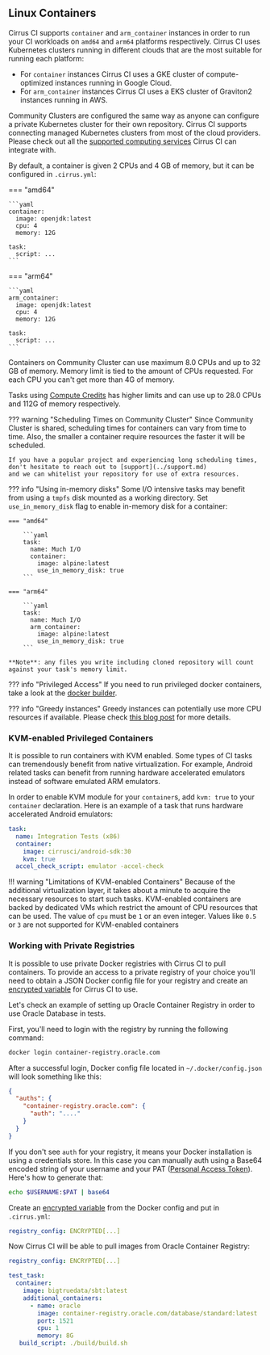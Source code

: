 ## Linux Containers

Cirrus CI supports `container` and `arm_container` instances in order to run your CI workloads on `amd64` and `arm64`
platforms respectively. Cirrus CI uses Kubernetes clusters running in different clouds that are the most suitable for
running each platform:

* For `container` instances Cirrus CI uses a GKE cluster of compute-optimized instances running in Google Cloud.
* For `arm_container` instances Cirrus CI uses a EKS cluster of Graviton2 instances running in AWS.

Community Clusters are configured the same way as anyone can configure a private Kubernetes cluster for their own
repository. Cirrus CI supports connecting managed Kubernetes clusters from most of the cloud providers. Please check out
all the [supported computing services](supported-computing-services.md) Cirrus CI can integrate with.

By default, a container is given 2 CPUs and 4 GB of memory, but it can be configured in `.cirrus.yml`:

=== "amd64"

    ```yaml
    container:
      image: openjdk:latest
      cpu: 4
      memory: 12G
    
    task:
      script: ...
    ```

=== "arm64"

    ```yaml
    arm_container:
      image: openjdk:latest
      cpu: 4
      memory: 12G
    
    task:
      script: ...
    ``` 

Containers on Community Cluster can use maximum 8.0 CPUs and up to 32 GB of memory. Memory limit is tied to the amount
of CPUs requested. For each CPU you can't get more than 4G of memory.

Tasks using [Compute Credits](../pricing.md#compute-credits) has higher limits and can use up to 28.0 CPUs and 112G of memory respectively.

??? warning "Scheduling Times on Community Cluster"
    Since Community Cluster is shared, scheduling times for containers can vary from time to time. Also, the smaller a container 
    require resources the faster it will be scheduled.
    
    If you have a popular project and experiencing long scheduling times, don't hesitate to reach out to [support](../support.md)
    and we can whitelist your repository for use of extra resources.

??? info "Using in-memory disks"
    Some I/O intensive tasks may benefit from using a `tmpfs` disk mounted as a working directory. Set `use_in_memory_disk` flag
    to enable in-memory disk for a container:

    === "amd64"
    
        ```yaml
        task:
          name: Much I/O
          container:
            image: alpine:latest
            use_in_memory_disk: true
        ```

    === "arm64"
    
        ```yaml
        task:
          name: Much I/O
          arm_container:
            image: alpine:latest
            use_in_memory_disk: true
        ```
    
    **Note**: any files you write including cloned repository will count against your task's memory limit.

??? info "Privileged Access"
    If you need to run privileged docker containers, take a look at the [docker builder](docker-builder-vm.md).

??? info "Greedy instances"
    Greedy instances can potentially use more CPU resources if available. Please check [this blog post](https://medium.com/cirruslabs/introducing-greedy-container-instances-29aad06dc2b4) for more details.
    
### KVM-enabled Privileged Containers

It is possible to run containers with KVM enabled. Some types of CI tasks can tremendously
benefit from native virtualization. For example, Android related tasks can benefit from running hardware accelerated
emulators instead of software emulated ARM emulators.

In order to enable KVM module for your `container`s, add `kvm: true` to your `container` declaration. Here is an
example of a task that runs hardware accelerated Android emulators:

```yaml
task:
  name: Integration Tests (x86)
  container:
    image: cirrusci/android-sdk:30
    kvm: true
  accel_check_script: emulator -accel-check
```

!!! warning "Limitations of KVM-enabled Containers"
    Because of the additional virtualization layer, it takes about a minute to acquire the necessary resources to start such tasks.
    KVM-enabled containers are backed by dedicated VMs which restrict the amount of CPU resources that can be used.
    The value of `cpu` must be `1` or an even integer. Values like `0.5` or `3` are not supported for KVM-enabled containers 

### Working with Private Registries

It is possible to use private Docker registries with Cirrus CI to pull containers. To provide an access to a private registry 
of your choice you'll need to obtain a JSON Docker config file for your registry and create an [encrypted variable](writing-tasks.md#encrypted-variables)
for Cirrus CI to use.

Let's check an example of setting up Oracle Container Registry in order to use Oracle Database in tests.

First, you'll need to login with the registry by running the following command:

```bash
docker login container-registry.oracle.com
```

After a successful login, Docker config file located in `~/.docker/config.json` will look something like this:

```json
{
  "auths": {
    "container-registry.oracle.com": {
      "auth": "...."
    }
  }
}
```

If you don't see `auth` for your registry, it means your Docker installation is using a credentials store. In this case
you can manually auth using a Base64 encoded string of your username and your PAT ([Personal Access Token](https://docs.github.com/en/authentication/keeping-your-account-and-data-secure/creating-a-personal-access-token)).
Here's how to generate that:

```bash
echo $USERNAME:$PAT | base64
```

Create an [encrypted variable](writing-tasks.md#encrypted-variables) from the Docker config and put in `.cirrus.yml`:

```yaml
registry_config: ENCRYPTED[...]
```

Now Cirrus CI will be able to pull images from Oracle Container Registry:

```yaml
registry_config: ENCRYPTED[...]

test_task:
  container:
    image: bigtruedata/sbt:latest
    additional_containers:
      - name: oracle
        image: container-registry.oracle.com/database/standard:latest
        port: 1521
        cpu: 1
        memory: 8G
   build_script: ./build/build.sh
```
